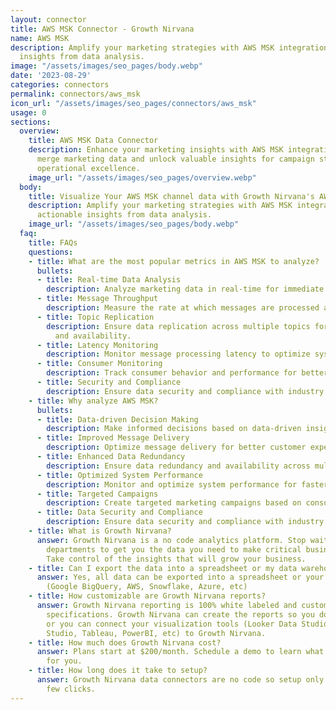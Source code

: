 ```yaml
---
layout: connector
title: AWS MSK Connector - Growth Nirvana
name: AWS MSK
description: Amplify your marketing strategies with AWS MSK integration, gaining actionable
  insights from data analysis.
image: "/assets/images/seo_pages/body.webp"
date: '2023-08-29'
categories: connectors
permalink: connectors/aws_msk
icon_url: "/assets/images/seo_pages/connectors/aws_msk"
usage: 0
sections:
  overview:
    title: AWS MSK Data Connector
    description: Enhance your marketing insights with AWS MSK integration. Seamlessly
      merge marketing data and unlock valuable insights for campaign strategies and
      operational excellence.
    image_url: "/assets/images/seo_pages/overview.webp"
  body:
    title: Visualize Your AWS MSK channel data with Growth Nirvana's AWS MSK Connector
    description: Amplify your marketing strategies with AWS MSK integration, gaining
      actionable insights from data analysis.
    image_url: "/assets/images/seo_pages/body.webp"
  faq:
    title: FAQs
    questions:
    - title: What are the most popular metrics in AWS MSK to analyze?
      bullets:
      - title: Real-time Data Analysis
        description: Analyze marketing data in real-time for immediate insights.
      - title: Message Throughput
        description: Measure the rate at which messages are processed and delivered.
      - title: Topic Replication
        description: Ensure data replication across multiple topics for data redundancy
          and availability.
      - title: Latency Monitoring
        description: Monitor message processing latency to optimize system performance.
      - title: Consumer Monitoring
        description: Track consumer behavior and performance for better campaign targeting.
      - title: Security and Compliance
        description: Ensure data security and compliance with industry standards.
    - title: Why analyze AWS MSK?
      bullets:
      - title: Data-driven Decision Making
        description: Make informed decisions based on data-driven insights.
      - title: Improved Message Delivery
        description: Optimize message delivery for better customer experiences.
      - title: Enhanced Data Redundancy
        description: Ensure data redundancy and availability across multiple topics.
      - title: Optimized System Performance
        description: Monitor and optimize system performance for faster message processing.
      - title: Targeted Campaigns
        description: Create targeted marketing campaigns based on consumer behavior.
      - title: Data Security and Compliance
        description: Ensure data security and compliance with industry standards.
    - title: What is Growth Nirvana?
      answer: Growth Nirvana is a no code analytics platform. Stop waiting for other
        departments to get you the data you need to make critical business decisions.
        Take control of the insights that will grow your business.
    - title: Can I export the data into a spreadsheet or my data warehouse?
      answer: Yes, all data can be exported into a spreadsheet or your data warehouse
        (Google BigQuery, AWS, Snowflake, Azure, etc)
    - title: How customizable are Growth Nirvana reports?
      answer: Growth Nirvana reporting is 100% white labeled and customized to your
        specifications. Growth Nirvana can create the reports so you don’t have to
        or you can connect your visualization tools (Looker Data Studio/Google Data
        Studio, Tableau, PowerBI, etc) to Growth Nirvana.
    - title: How much does Growth Nirvana cost?
      answer: Plans start at $200/month. Schedule a demo to learn what plan is best
        for you.
    - title: How long does it take to setup?
      answer: Growth Nirvana data connectors are no code so setup only requires a
        few clicks.
---
```

